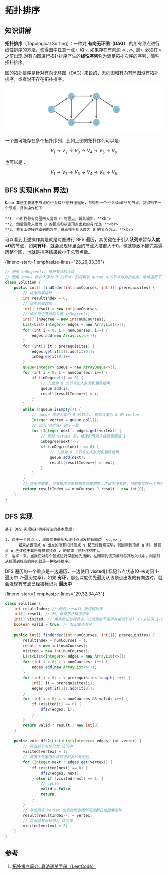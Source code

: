 # 拓扑排序

## 知识讲解

**拓扑排序**（Topological Sorting）：一种对 **有向无环图（DAG）** 的所有顶点进行线性排序的方法，使得图中任意一点 `u` 和  `v`, 如果存在有向边 `<u,v>`, 则 `u` 必须在  `v` 之前出现,对有向图进行拓扑排序产生的**线性序列**称为满足拓扑次序的序列，简称拓扑排序。

图的拓扑排序是针对有向无环图（DAG）来说的，无向图和有向有环图没有拓扑排序，或者说不存在拓扑排序。


![alt text](img/image-4.png)

一个图可能存在多个拓扑序列，比如上图的拓扑序列可以是:

$$V_1 \rightarrow V_2 \rightarrow V_3 \rightarrow V_4 \rightarrow V_5 \rightarrow V_6$$

也可以是：

$$V_1 \rightarrow V_2 \rightarrow V_3 \rightarrow V_4 \rightarrow V_6 \rightarrow V_5$$

## BFS 实现(Kahn 算法)

```{important}
Kahn 算法主要基于节点的**入读**进行图遍历，每得到一个**入读=0**的节点，就得到下一个节点，具体操作如下：

**1. 不断找寻有向图中入度为 0 的顶点，将其输出。**<br>
**2. 然后删除入度为 0 的顶点和从该顶点出发的有向边。**<br>
**3. 重复上述操作直到图为空，或者找不到入度为 0 的节点为止。**<br>
```

可以看到上述操作其是就是对图进行 BFS 遍历，其关键在于引入**队列**来暂存**入度=0**的节点，如果**有环**，就会发现环里面的节点入度都大于0，也就导致不能完美遍历整个图，也就是排序结果数小于总节点数。

{lineno-start=1 emphasize-lines="23,29,33,36"}
```Java
// 使用 inDegree[i] 维护节点的入读
// 使用 queue 维护入读为 0 的节点，然后再以 queue 中的节点作为出发点，继续遍历下一层节点
class Solution {
    public int[] findOrder(int numCourses, int[][] prerequisites) {
        // 排序结果指针
        int resultIndex = 0;
        // 排序结果容器
        int[] result = new int[numCourses];
        // 维护每个节点的入度 inDegree[i]
        int[] inDegree = new int[numCourses];
        List<List<Integer>> edges = new ArrayList<>();
        for (int i = 0; i < numCourses; i++) {
            edges.add(new ArrayList<>());
        }
        for (int[] it : prerequisites) {
            edges.get(it[1]).add(it[0]);
            inDegree[it[0]]++;
        }
        Queue<Integer> queue = new ArrayDeque<>();
        for (int i = 0; i < numCourses; i++) {
            if (inDegree[i] == 0) {
                // 入度为 0 的节点加入队列和最终结果
                queue.add(i);
                result[resultIndex++] = i;
            }
        }
        while (!queue.isEmpty()) {
            // queue 维护入读为 0 的节点， 删除入度为 0 的 vertex
            Integer vertex = queue.poll();
            // 访问 vertex 的下一层
            for (Integer next : edges.get(vertex)) {
                // 删除 vertex 后，相连的节点入读就需要减 1
                inDegree[next]--;
                if (inDegree[next] == 0) {
                    // 入度为 0 的节点加入队列和最终结果
                    queue.add(next);
                    result[resultIndex++] = next;
                }
            }
        }
        // 这里很重要，只有排序结果数和节点数想等，才说明没有环，当前图存在一个拓扑排序
        return resultIndex == numCourses ? result : new int[0];
    }
}
```

## DFS 实现

```{important}
基于 DFS 实现拓扑排序算法的基本思想：

1. 对于一个顶点 u，深度优先遍历从该顶点出发的有向边 `<u,v>`:
    - 如果从该顶点 u 出发的所有相邻顶点 v 都已经搜索完毕，则回溯到顶点 u 时，该顶点 u 应该位于其所有相邻顶点 v 的前面（拓扑序列中）。
2. 这样一来，当我们对每个顶点进行深度优先搜索，在回溯到该顶点时将其放入栈中，则最终从栈顶到栈底的序列就是一种拓扑排序。
```

DFS 遍历的一个重点是一边遍历，一边使用 visited[] 标记节点状态(0-未访问 1-遍历中 2-遍历完毕)，如果 **有环**，那么深度优先遍历从该顶点出发的有向边时，就会发现有节点已经被标记为 **遍历中**

{lineno-start=1 emphasize-lines="29,32,34,43"}
```Java
class Solution {
    int resultIndex; // 配合 result 数组模拟栈
    int[] result; // 栈，保存拓扑排序结果
    int[] visited; // 用来标记访问状态（访问当前节点所有相邻节点） 0-未访问 1-访问中 2-访问完
    boolean valid = true; // 标记是否有环

    public int[] findOrder(int numCourses, int[][] prerequisites) {
        resultIndex = numCourses - 1;
        result = new int[numCourses];
        visited = new int[numCourses];
        List<List<Integer>> edges = new ArrayList<>();
        for (int i = 0; i < numCourses; i++) {
            edges.add(new ArrayList<>());
        }
        for (int i = 0; i < prerequisites.length; i++) {
            int[] it = prerequisites[i];
            edges.get(it[1]).add(it[0]);
        }
        for (int i = 0; i < numCourses && valid; i++) {
            if (visited[i] == 0) {
                dfs2(edges, i);
            }
        }
        return valid ? result : new int[0];
    }

    public void dfs2(List<List<Integer>> edges, int vertex) {
        // 将当前节点标记为 访问中
        visited[vertex] = 1;
        // 深度优先遍历从该顶点出发的有向边
        for (Integer next : edges.get(vertex)) {
            if (visited[next] == 0) {
                dfs2(edges, next);
            } else if (visited[next] == 1) {
                // cycle
                valid = false;
                return;
            }
        }
        // 从该顶点 vertex 出发的所有相邻顶点都已经搜索完毕
        result[resultIndex--] = vertex;
        // 将当前节点标记为 访问完
        visited[vertex] = 2;
    }
}
```

## 参考

1. [拓扑排序简介. 算法通关手册（LeetCode）](https://algo.itcharge.cn/08.Graph/02.Graph-Traversal/05.Graph-Topological-Sorting)